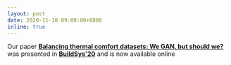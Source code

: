 ```yaml
---
layout: post
date: 2020-11-18 09:00:00+0800
inline: true
---
```


Our paper [**Balancing thermal comfort datasets: We GAN, but should we?**](https://dl-acm-org.libproxy1.nus.edu.sg/doi/10.1145/3408308.3427612) was presented in [**BuildSys'20**](http://buildsys.acm.org/2020/program/) and is now available online
